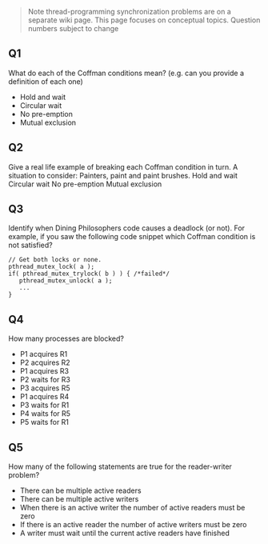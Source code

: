 > Note thread-programming synchronization problems are on a separate wiki page. This page focuses on conceptual topics.
> Question numbers subject to change
 
## Q1
What do each of the Coffman conditions mean? (e.g. can you provide a definition of each one)
* Hold and wait
* Circular wait
* No pre-emption
* Mutual exclusion

## Q2
Give a real life example of breaking each Coffman condition in turn. A situation to consider: Painters, paint and paint brushes.
Hold and wait
Circular wait
No pre-emption
Mutual exclusion

## Q3
Identify when Dining Philosophers code causes a deadlock (or not). For example, if you saw the following code snippet which Coffman condition is not satisfied?

```
// Get both locks or none.
pthread_mutex_lock( a );
if( pthread_mutex_trylock( b ) ) { /*failed*/
   pthread_mutex_unlock( a );
   ...
}
```

## Q4
How many processes are blocked?

* P1 acquires R1
* P2 acquires R2
* P1 acquires R3
* P2 waits for R3
* P3 acquires R5
* P1 acquires R4
* P3 waits for R1
* P4 waits for R5
* P5 waits for R1

## Q5 
How many of the following statements are true for the reader-writer problem?

* There can be multiple active readers
* There can be multiple active writers
* When there is an active writer the number of active readers must be zero
* If there is an active reader the number of active writers must be zero
* A writer must wait until the current active readers have finished
